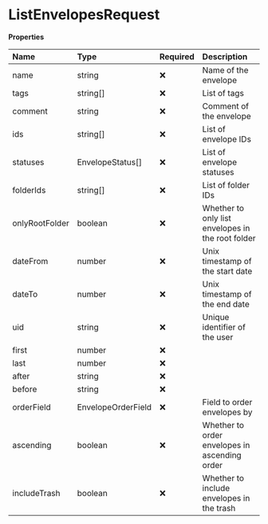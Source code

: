 # ListEnvelopesRequest

**Properties**

| Name           | Type               | Required | Description                                       |
| :------------- | :----------------- | :------- | :------------------------------------------------ |
| name           | string             | ❌       | Name of the envelope                              |
| tags           | string[]           | ❌       | List of tags                                      |
| comment        | string             | ❌       | Comment of the envelope                           |
| ids            | string[]           | ❌       | List of envelope IDs                              |
| statuses       | EnvelopeStatus[]   | ❌       | List of envelope statuses                         |
| folderIds      | string[]           | ❌       | List of folder IDs                                |
| onlyRootFolder | boolean            | ❌       | Whether to only list envelopes in the root folder |
| dateFrom       | number             | ❌       | Unix timestamp of the start date                  |
| dateTo         | number             | ❌       | Unix timestamp of the end date                    |
| uid            | string             | ❌       | Unique identifier of the user                     |
| first          | number             | ❌       |                                                   |
| last           | number             | ❌       |                                                   |
| after          | string             | ❌       |                                                   |
| before         | string             | ❌       |                                                   |
| orderField     | EnvelopeOrderField | ❌       | Field to order envelopes by                       |
| ascending      | boolean            | ❌       | Whether to order envelopes in ascending order     |
| includeTrash   | boolean            | ❌       | Whether to include envelopes in the trash         |
